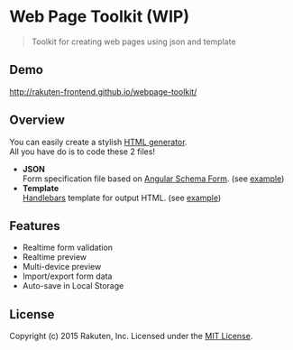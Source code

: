 # Web Page Toolkit (WIP)
> Toolkit for creating web pages using json and template

## Demo
<http://rakuten-frontend.github.io/webpage-toolkit/>

## Overview
You can easily create a stylish [HTML generator](http://rakuten-frontend.github.io/webpage-toolkit/).  
All you have do is to code these 2 files!

* **JSON**  
  Form specification file based on [Angular Schema Form](https://github.com/Textalk/angular-schema-form). (see [example](app/data/schema.json))
* **Template**  
  [Handlebars](http://handlebarsjs.com/) template for output HTML. (see [example](app/data/template.hbs))

## Features
* Realtime form validation
* Realtime preview
* Multi-device preview
* Import/export form data
* Auto-save in Local Storage

## License
Copyright (c) 2015 Rakuten, Inc. Licensed under the [MIT License](LICENSE).
